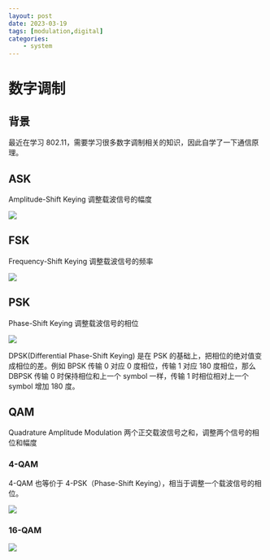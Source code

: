 ```yaml
---
layout: post
date: 2023-03-19
tags: [modulation,digital]
categories:
    - system
---
```


# 数字调制

## 背景

最近在学习 802.11，需要学习很多数字调制相关的知识，因此自学了一下通信原理。

## ASK

Amplitude-Shift Keying 调整载波信号的幅度

![](/images/ask.png)

## FSK

Frequency-Shift Keying 调整载波信号的频率

![](/images/bfsk.png)

## PSK

Phase-Shift Keying 调整载波信号的相位

![](/images/bpsk.png)

DPSK(Differential Phase-Shift Keying) 是在 PSK 的基础上，把相位的绝对值变成相位的差。例如 BPSK 传输 0 对应 0 度相位，传输 1 对应 180 度相位，那么 DBPSK 传输 0 时保持相位和上一个 symbol 一样，传输 1 时相位相对上一个 symbol 增加 180 度。

## QAM

Quadrature Amplitude Modulation 两个正交载波信号之和，调整两个信号的相位和幅度

### 4-QAM

4-QAM 也等价于 4-PSK（Phase-Shift Keying），相当于调整一个载波信号的相位。

![](/images/4qam.png)

### 16-QAM

![](/images/16qam.png)
